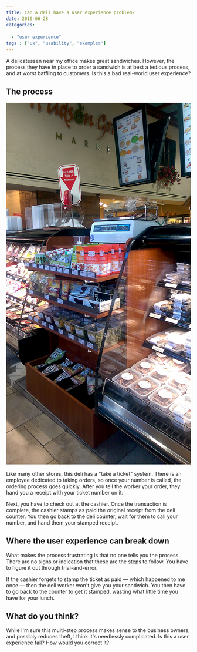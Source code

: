 ```yaml
---
title: Can a deli have a user experience problem?
date: 2016-06-28
categories:

  - "user experience"
tags : ["ux", "usability", "examples"]
---
```


A delicatessen near my office makes great sandwiches. However, the process they have in place to order a sandwich is at best a tedious process, and at worst baffling to customers. Is this a bad real-world user experience?

## The process

![Take a number, order your sandwich... then what? A confusing user experience.](/assets/images/deli_madness.jpg "Take a number, order your sandwich... then what? A confusing user experience")

Like many other stores, this deli has a "take a ticket" system. There is an employee dedicated to taking orders, so once your number is called, the ordering process goes quickly. After you tell the worker your order, they hand you a receipt with your ticket number on it.

Next, you have to check out at the cashier. Once the transaction is complete, the cashier stamps as paid the original receipt from the deli counter. You then go back to the deli counter, wait for them to call your number, and hand them your stamped receipt.

## Where the user experience can break down

What makes the process frustrating is that no one tells you the process. There are no signs or indication that these are the steps to follow. You have to figure it out through trial-and-error.

If the cashier forgets to stamp the ticket as paid &mdash; which happened to me once &mdash; then the deli worker won't give you your sandwich. You then have to go back to the counter to get it stamped, wasting what little time you have for your lunch.

## What do you think?

While I'm sure this multi-step process makes sense to the business owners, and possibly reduces theft, I think it's needlessly complicated. Is this a user experience fail? How would you correct it?
